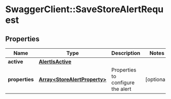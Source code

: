 # SwaggerClient::SaveStoreAlertRequest

## Properties
Name | Type | Description | Notes
------------ | ------------- | ------------- | -------------
**active** | [**AlertIsActive**](AlertIsActive.md) |  | 
**properties** | [**Array&lt;StoreAlertProperty&gt;**](StoreAlertProperty.md) | Properties to configure the alert | [optional] 


